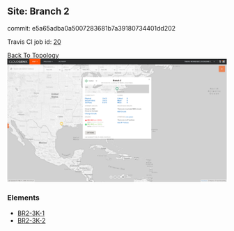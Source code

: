## Site: Branch 2

commit: e5a65adba0a5007283681b7a39180734401dd202

Travis CI job id: [20](https://travis-ci.com/CloudGenix/network-as-code/builds/153233943)

[Back To Topology](../README.md)
<img alt="Site Card" src="site-info.png?raw=1" width="1110">

### Elements
<ul>
<li>
<A href="BR2-3K-1/README.md">BR2-3K-1</A>
</li>
<li>
<A href="BR2-3K-2/README.md">BR2-3K-2</A>
</li>
</ul>
